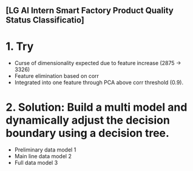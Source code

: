 ## [LG AI Intern Smart Factory Product Quality Status Classificatio]

# 1. Try
- Curse of dimensionality expected due to feature increase (2875 -> 3326)
- Feature elimination based on corr
- Integrated into one feature through PCA above corr threshold (0.9).

# 2. Solution: Build a multi model and dynamically adjust the decision boundary using a decision tree.
- Preliminary data model 1
- Main line data model 2
- Full data model 3
